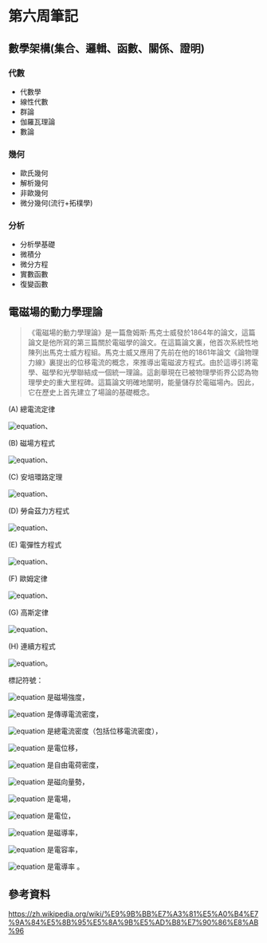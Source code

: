 # 第六周筆記

## 數學架構(集合、邏輯、函數、關係、證明)

### 代數

* 代數學
* 線性代數
* 群論
* 伽羅瓦理論
* 數論

### 幾何

* 歐氏幾何
* 解析幾何
* 非歐幾何
* 微分幾何(流行+拓樸學)

### 分析

* 分析學基礎
* 微積分
* 微分方程
* 實數函數
* 復變函數

## 電磁場的動力學理論

> 《電磁場的動力學理論》是一篇詹姆斯·馬克士威發於1864年的論文，這篇論文是他所寫的第三篇關於電磁學的論文。在這篇論文裏，他首次系統性地陳列出馬克士威方程組。馬克士威又應用了先前在他的1861年論文《論物理力線》裏提出的位移電流的概念，來推導出電磁波方程式。由於這導引將電學、磁學和光學聯結成一個統一理論。這創舉現在已被物理學術界公認為物理學史的重大里程碑。這篇論文明確地闡明，能量儲存於電磁場內。因此，它在歷史上首先建立了場論的基礎概念。

(A) 總電流定律

![equation](https://latex.codecogs.com/svg.latex?\mathbf{J}_{tot}&space;=&space;\mathbf{J}&space;&plus;&space;\frac{\partial\mathbf{D}}{\partial&space;t})、

(B) 磁場方程式

![equation](https://latex.codecogs.com/svg.latex?\mu&space;\mathbf{H}&space;=&space;\nabla&space;\times&space;\mathbf{A})、

(C) 安培環路定理

![equation](https://latex.codecogs.com/svg.latex?\nabla&space;\times&space;\mathbf{H}&space;=&space;\mathbf{J}_{tot})、

(D) 勞侖茲力方程式

![equation](https://latex.codecogs.com/svg.latex?\mathbf{E}&space;=&space;\mu&space;\mathbf{v}&space;\times&space;\mathbf{H}&space;-&space;\frac{\partial\mathbf{A}}{\partial&space;t}-\nabla&space;\phi)、

(E) 電彈性方程式

![equation](https://latex.codecogs.com/svg.latex?\mathbf{E}&space;=&space;\frac{1}{\epsilon}&space;\mathbf{D})、

(F) 歐姆定律

![equation](https://latex.codecogs.com/svg.latex?\nabla&space;\cdot&space;\mathbf{D}&space;=&space;\rho)、

(G) 高斯定律

![equation](https://latex.codecogs.com/svg.latex?\nabla&space;\cdot&space;\mathbf{D}&space;=&space;\rho)、

(H) 連續方程式

![equation](https://latex.codecogs.com/svg.latex?\\nabla&space;\\cdot&space;\\mathbf{J}&space;=&space;-\\frac{\\partial\\rho}{\\partial&space;t})。

標記符號：

![equation](https://latex.codecogs.com/svg.latex?\mathbf{H}) 是磁場強度，

![equation](https://latex.codecogs.com/svg.latex?\mathbf{J}) 是傳導電流密度，

![equation](https://latex.codecogs.com/svg.latex?\mathbf{J}{tot}) 是總電流密度（包括位移電流密度），

![equation](https://latex.codecogs.com/svg.latex?\mathbf{D}) 是電位移，

![equation](https://latex.codecogs.com/svg.latex?\rho) 是自由電荷密度，

![equation](https://latex.codecogs.com/svg.latex?\mathbf{A}) 是磁向量勢，

![equation](https://latex.codecogs.com/svg.latex?\mathbf{E}) 是電場，

![equation](https://latex.codecogs.com/svg.latex?\phi) 是電位，

![equation](https://latex.codecogs.com/svg.latex?\mu) 是磁導率，

![equation](https://latex.codecogs.com/svg.latex?\epsilon) 是電容率，

![equation](https://latex.codecogs.com/svg.latex?\sigma) 是電導率 。

## 參考資料

<https://zh.wikipedia.org/wiki/%E9%9B%BB%E7%A3%81%E5%A0%B4%E7%9A%84%E5%8B%95%E5%8A%9B%E5%AD%B8%E7%90%86%E8%AB%96>

